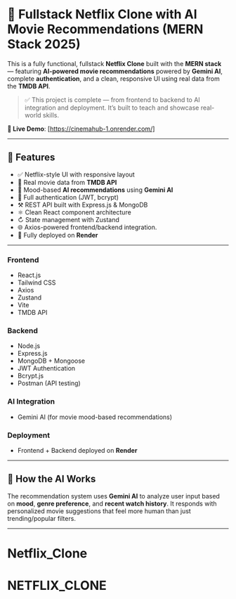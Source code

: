 # 🎨 Fullstack Netflix Clone with AI Movie Recommendations (MERN Stack 2025)

This is a fully functional, fullstack **Netflix Clone** built with the **MERN stack** — featuring **AI-powered movie recommendations** powered by **Gemini AI**, complete **authentication**, and a clean, responsive UI using real data from the **TMDB API**.

> ✅ This project is complete — from frontend to backend to AI integration and deployment. It’s built to teach and showcase real-world skills.



**📆 Live Demo**: [https://cinemahub-1.onrender.com/]

---

## 🚀 Features

* ✅ Netflix-style UI with responsive layout
* 🎨 Real movie data from **TMDB API**
* 🧠 Mood-based **AI recommendations** using **Gemini AI**
* 🔐 Full authentication (JWT, bcrypt)
* ⚒️ REST API built with Express.js & MongoDB
* ⚛️ Clean React component architecture
* ↻ State management with Zustand
* 🌐 Axios-powered frontend/backend integration.
* 🚀 Fully deployed on **Render**

---



### Frontend

* React.js
* Tailwind CSS
* Axios
* Zustand
* Vite
* TMDB API

### Backend

* Node.js
* Express.js
* MongoDB + Mongoose
* JWT Authentication
* Bcrypt.js
* Postman (API testing)

### AI Integration

* Gemini AI (for movie mood-based recommendations)

### Deployment

* Frontend + Backend deployed on **Render**

---





## 👀 How the AI Works

The recommendation system uses **Gemini AI** to analyze user input based on **mood**, **genre preference**, and **recent watch history**. It responds with personalized movie suggestions that feel more human than just trending/popular filters.

---




# Netflix_Clone
# NETFLIX_CLONE
